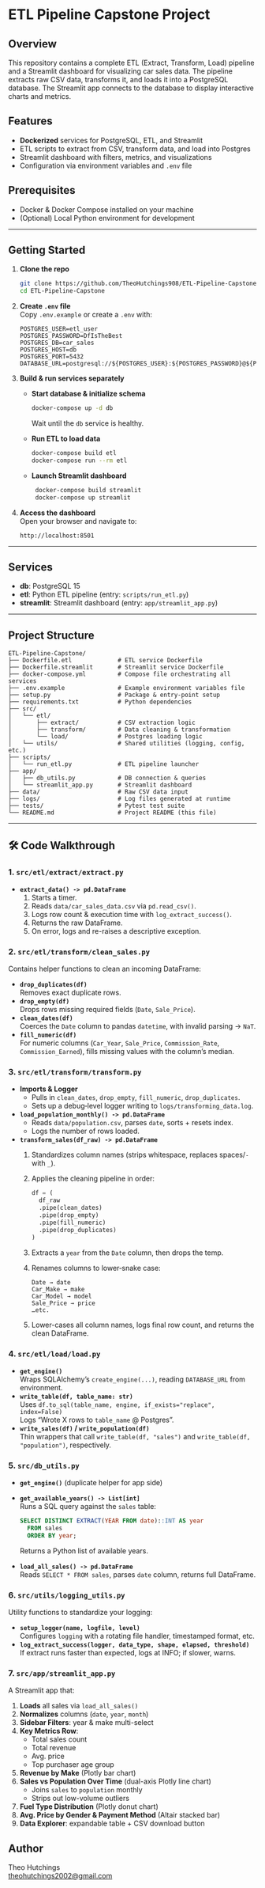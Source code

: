 # ETL Pipeline Capstone Project

## Overview

This repository contains a complete ETL (Extract, Transform, Load) pipeline and a Streamlit dashboard for visualizing car sales data. The pipeline extracts raw CSV data, transforms it, and loads it into a PostgreSQL database. The Streamlit app connects to the database to display interactive charts and metrics.

## Features

- **Dockerized** services for PostgreSQL, ETL, and Streamlit  
- ETL scripts to extract from CSV, transform data, and load into Postgres  
- Streamlit dashboard with filters, metrics, and visualizations  
- Configuration via environment variables and `.env` file  

## Prerequisites

- Docker & Docker Compose installed on your machine  
- (Optional) Local Python environment for development  

---

## Getting Started

1. **Clone the repo**

   ```bash
   git clone https://github.com/TheoHutchings908/ETL-Pipeline-Capstone.git
   cd ETL-Pipeline-Capstone
   ```

2. **Create `.env` file**  
   Copy `.env.example` or create a `.env` with:

   ```dotenv
   POSTGRES_USER=etl_user
   POSTGRES_PASSWORD=DfIsTheBest
   POSTGRES_DB=car_sales
   POSTGRES_HOST=db
   POSTGRES_PORT=5432
   DATABASE_URL=postgresql://${POSTGRES_USER}:${POSTGRES_PASSWORD}@${POSTGRES_HOST}:${POSTGRES_PORT}/${POSTGRES_DB}
   ```

3. **Build & run services separately**  

   - **Start database & initialize schema**  
  
     ```bash
     docker-compose up -d db
     ```

     Wait until the `db` service is healthy.

   - **Run ETL to load data**  

     ```bash
     docker-compose build etl
     docker-compose run --rm etl
     ```

   - **Launch Streamlit dashboard**  

     ```bash
      docker-compose build streamlit
      docker-compose up streamlit
     ```

4. **Access the dashboard**  
   Open your browser and navigate to:

   ```
   http://localhost:8501
   ```

---

## Services

- **db**: PostgreSQL 15  
- **etl**: Python ETL pipeline (entry: `scripts/run_etl.py`)  
- **streamlit**: Streamlit dashboard (entry: `app/streamlit_app.py`)  

---

## Project Structure

```
ETL-Pipeline-Capstone/
├── Dockerfile.etl             # ETL service Dockerfile
├── Dockerfile.streamlit       # Streamlit service Dockerfile
├── docker-compose.yml         # Compose file orchestrating all services
├── .env.example               # Example environment variables file
├── setup.py                   # Package & entry-point setup
├── requirements.txt           # Python dependencies
├── src/
│   └── etl/
│       ├── extract/           # CSV extraction logic
│       ├── transform/         # Data cleaning & transformation
│       └── load/              # Postgres loading logic
│   └── utils/                 # Shared utilities (logging, config, etc.)
├── scripts/
│   └── run_etl.py             # ETL pipeline launcher
├── app/
│   ├── db_utils.py            # DB connection & queries
│   └── streamlit_app.py       # Streamlit dashboard
├── data/                      # Raw CSV data input
├── logs/                      # Log files generated at runtime
├── tests/                     # Pytest test suite
└── README.md                  # Project README (this file)
```
---

## 🛠️ Code Walkthrough

### 1. `src/etl/extract/extract.py`

- **`extract_data() -> pd.DataFrame`**  
  1. Starts a timer.  
  2. Reads `data/car_sales_data.csv` via `pd.read_csv()`.  
  3. Logs row count & execution time with `log_extract_success()`.  
  4. Returns the raw DataFrame.  
  5. On error, logs and re-raises a descriptive exception.

### 2. `src/etl/transform/clean_sales.py`

Contains helper functions to clean an incoming DataFrame:

- **`drop_duplicates(df)`**  
  Removes exact duplicate rows.
- **`drop_empty(df)`**  
  Drops rows missing required fields (`Date`, `Sale_Price`).
- **`clean_dates(df)`**  
  Coerces the `Date` column to pandas `datetime`, with invalid parsing → `NaT`.
- **`fill_numeric(df)`**  
  For numeric columns (`Car_Year`, `Sale_Price`, `Commission_Rate`, `Commission_Earned`), fills missing values with the column’s median.

### 3. `src/etl/transform/transform.py`

- **Imports & Logger**  
  - Pulls in `clean_dates`, `drop_empty`, `fill_numeric`, `drop_duplicates`.  
  - Sets up a debug‐level logger writing to `logs/transforming_data.log`.
- **`load_population_monthly() -> pd.DataFrame`**  
  - Reads `data/population.csv`, parses `date`, sorts + resets index.  
  - Logs the number of rows loaded.
- **`transform_sales(df_raw) -> pd.DataFrame`**  
  1. Standardizes column names (strips whitespace, replaces spaces/`-` with `_`).  
  2. Applies the cleaning pipeline in order:  

     ```python
     df = (
       df_raw
       .pipe(clean_dates)
       .pipe(drop_empty)
       .pipe(fill_numeric)
       .pipe(drop_duplicates)
     )
     ```

  3. Extracts a `year` from the `Date` column, then drops the temp.  
  4. Renames columns to lower‐snake case:
  
     ```text
     Date → date
     Car_Make → make
     Car_Model → model
     Sale_Price → price
     …etc.
     ```

  5. Lower-cases all column names, logs final row count, and returns the clean DataFrame.

### 4. `src/etl/load/load.py`

- **`get_engine()`**  
  Wraps SQLAlchemy’s `create_engine(...)`, reading `DATABASE_URL` from environment.
- **`write_table(df, table_name: str)`**  
  Uses `df.to_sql(table_name, engine, if_exists="replace", index=False)`  
  Logs “Wrote X rows to `table_name` @ Postgres”.
- **`write_sales(df)` / `write_population(df)`**  
  Thin wrappers that call `write_table(df, "sales")` and `write_table(df, "population")`, respectively.

### 5. `src/db_utils.py`

- **`get_engine()`** (duplicate helper for app side)  
- **`get_available_years() -> List[int]`**  
  Runs a SQL query against the `sales` table:  

  ```sql
  SELECT DISTINCT EXTRACT(YEAR FROM date)::INT AS year
    FROM sales
    ORDER BY year;
  ```

  Returns a Python list of available years.
- **`load_all_sales() -> pd.DataFrame`**  
  Reads `SELECT * FROM sales`, parses `date` column, returns full DataFrame.

### 6. `src/utils/logging_utils.py`

Utility functions to standardize your logging:

- **`setup_logger(name, logfile, level)`**  
  Configures `logging` with a rotating file handler, timestamped format, etc.
- **`log_extract_success(logger, data_type, shape, elapsed, threshold)`**  
  If extract runs faster than expected, logs at INFO; if slower, warns.

### 7. `src/app/streamlit_app.py`

A Streamlit app that:

1. **Loads** all sales via `load_all_sales()`  
2. **Normalizes** columns (`date`, `year`, `month`)  
3. **Sidebar Filters**: year & make multi-select  
4. **Key Metrics Row**:  
   - Total sales count  
   - Total revenue  
   - Avg. price  
   - Top purchaser age group  
5. **Revenue by Make** (Plotly bar chart)  
6. **Sales vs Population Over Time** (dual-axis Plotly line chart)  
   - Joins `sales` to `population` monthly  
   - Strips out low-volume outliers  
7. **Fuel Type Distribution** (Plotly donut chart)  
8. **Avg. Price by Gender & Payment Method** (Altair stacked bar)  
9. **Data Explorer**: expandable table + CSV download button  


## Author

Theo Hutchings  
[theohutchings2002@gmail.com](mailto:theohutchings2002@gmail.com) 